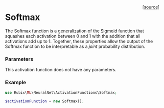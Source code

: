 <span style="float:right;"><a href="https://github.com/RubixML/RubixML/blob/master/src/NeuralNet/ActivationFunctions/Softmax.php">[source]</a></span>

# Softmax
The Softmax function is a generalization of the [Sigmoid](sigmoid.md) function that squashes each activation between 0 and 1 with the addition that all activations add up to 1. Together, these properties allow the output of the Softmax function to be interpretable as a *joint* probability distribution.

### Parameters
This activation function does not have any parameters.

### Example
```php
use Rubix\ML\NeuralNet\ActivationFunctions\Softmax;

$activationFunction = new Softmax();
```